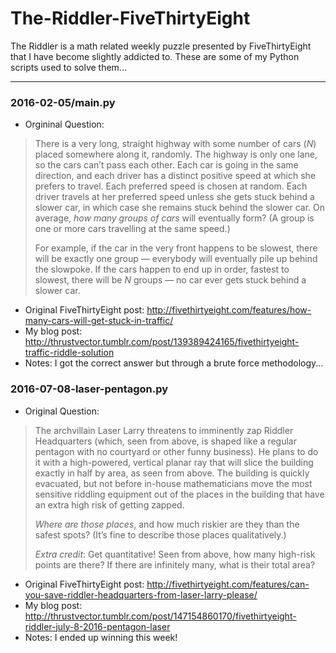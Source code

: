 # The-Riddler-FiveThirtyEight

The Riddler is a math related weekly puzzle presented by FiveThirtyEight that I have become slightly addicted to. These are some of my Python scripts used to solve them...

- - - -

### 2016-02-05/main.py
- Orgininal Question:
> There is a very long, straight highway with some number of cars (_N_) placed somewhere along it, randomly. The highway is only one lane, so the cars can’t pass each other. Each car is going in the same direction, and each driver has a distinct positive speed at which she prefers to travel. Each preferred speed is chosen at random. Each driver travels at her preferred speed unless she gets stuck behind a slower car, in which case she remains stuck behind the slower car. On average, _how many groups of cars_ will eventually form? (A group is one or more cars travelling at the same speed.)
> 
> For example, if the car in the very front happens to be slowest, there will be exactly one group — everybody will eventually pile up behind the slowpoke. If the cars happen to end up in order, fastest to slowest, there will be _N_ groups — no car ever gets stuck behind a slower car.

- Original FiveThirtyEight post: http://fivethirtyeight.com/features/how-many-cars-will-get-stuck-in-traffic/
- My blog post: http://thrustvector.tumblr.com/post/139389424165/fivethirtyeight-traffic-riddle-solution
- Notes: I got the correct answer but through a brute force methodology...

### 2016-07-08-laser-pentagon.py
- Original Question:
> The archvillain Laser Larry threatens to imminently zap Riddler Headquarters (which, seen from above, is shaped like a regular pentagon with no courtyard or other funny business). He plans to do it with a high-powered, vertical planar ray that will slice the building exactly in half by area, as seen from above. The building is quickly evacuated, but not before in-house mathematicians move the most sensitive riddling equipment out of the places in the building that have an extra high risk of getting zapped.
>
> _Where are those places_, and how much riskier are they than the safest spots? (It’s fine to describe those places qualitatively.)
> 
> _Extra credit_: Get quantitative! Seen from above, how many high-risk points are there? If there are infinitely many, what is their total area?

- Original FiveThirtyEight post: http://fivethirtyeight.com/features/can-you-save-riddler-headquarters-from-laser-larry-please/ 
- My blog post: http://thrustvector.tumblr.com/post/147154860170/fivethirtyeight-riddler-july-8-2016-pentagon-laser
- Notes: I ended up winning this week!
